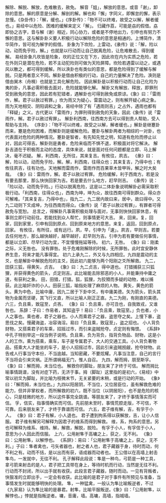 解除、解脱、解放，危难散去，赦免。
解音「姐」，解放的意思。或音「谢」，卸除的意思。解的原意是分解、解剖的解。解也和「懈」字同义，即懈怠的懈，表示怠慢。《杂卦传》：「解，缓也。」《序卦传》：「物不可以终难，故受之以解，解者缓也。」易经中以危险、困难的缓解来定义「解」。
归藏作荔，可能是劦的假借。劦即协之古字，音与解（谢）相近，同心协力，或者是不停地出力，引申也有努力不懈的意思。这与解卦卦义要人积极行动以解除危险的意思是相通的。上博简作，清华简作，皆可视为解字的假借。
卦象为下坎险，上雷动，《彖传》说：「解，险以动，动而免乎险，解。」也就是以行动而让自己脱离危险，让危难散去，得到缓解。
易经卦象凡坎皆是险象，坎的正位又在下方，因此坎在内为实质之危险，若在外则只是潜在危险，若不主动犯险则可做为天险屏障。坎险若遇雷以动之，或遇风以散之，都可得到缓解。所以涣卦也有类似的意思，都是危险得到了缓解与解脱。只是两者意义不同。解卦是借由积极的行动，自己的力量解决了危险。涣则是借由巽木（舟楫）也就是工具化解危险。
因此解卦是以积极行动而让自己化险为夷的卦，凡事必需积极去面对，危险就能够化解。
解卦又有解放、释放，即罪刑受到赦免的意思，因此若有犯错者，遇解卦也可得到赦免或原谅。《象》曰：「雷雨作，解。君子以赦过宥罪。」坎为雨又为疑心，雷震动之，则有解开疑心病之象。雨为天地相交、阴阳调和之象，易经中除了有「遇雨则吉」之占外，遇雨也都有「释疑」之义。古代更以「雷雨作」为罪刑得到赦免的天象，因此《象传》说「雷雨作，解。君子以赦过宥罪」。
解卦利西南，往西南方去可以得到贵人帮助，受人帮助与支持。
《序卦》：「物不可以终难，故受之以解，解者缓也。」解卦是继蹇卦而来，蹇是危险困难，而解卦则是缓解危险。蹇卦与解卦两者为相综的一对卦，也代表面对危险的两种情况。蹇卦是智者，有先知先觉之明，知道有危险而停止以对，因此可得吉。解卦则是勇者，危险来临而不惧不退，积极面对将它解决。
解卦吉道在于积极而主动的态度，具体来说，就是面对任何问题都是立即、马上解决，毫不迟疑。
解，利西南，无所往，其来复吉。有攸往，夙吉。
《彖》曰：解，险以动，动而免乎险，解。解，利西南，往得众也；其来复吉，乃得中也；有攸往夙吉，往有功也。天地解而雷雨作，雷雨作而百果草木皆甲坼，解之时大矣哉。
《象》曰：雷雨作，解。君子以赦过宥罪。
危险缓解，利于西南方。若是没有要去那里，那么快快回家为吉。若是要去什么地方，赶早则吉。
《彖传》说：「险以动，动而免乎险。」行动以脱离危险，这是以二体卦象说明解卦必需采取积极行动。「利西南，往得众也」，西南为坤，坤为众，故往西南可得到群众。得众亦可解难。「其来复吉，乃得中也」，指九二，九二居内故曰来，居中，故曰得中。又九二动则下爻成坤，为往西南而得众。《象传》说「君子以赦过宥罪」，有罪者可得赦免与宽恕。
总言之，得解卦凡事需积极处理与面对，无事则快快回家休息，有事则立即行动前往。若能找到众人帮忙，则事情更可大吉。
来，回来。复，回家，回到家里，引申有回到原点、回到原来地方的意思。来复，返回，回到原点，回家。
有攸往，有所往，或有远行。夙，早，引申为「速」。夙吉，早则吉。若要去任何地方，那么越快越好，越早越好，赶早则为吉。引申为若有要做任何事情，都是以立即、尽早行动为宜，不宜慢慢拖延等待。
初六，无咎。
《象》曰：刚柔之际，义无咎也。
没有罪咎。处于危难刚解除的时候，无所罪咎。此时宜安静休养生息，将来才能凡事得宜。
初六上承九二，外又与九四相应。九四是震动的主爻，也是解卦中解脱危险的主爻，因此初六能够为两个阳刚之爻所解救。
九二，田获三狐，得黄矢，贞吉。
《象》曰：九二贞吉，得中道也。
打猎捕获三只狐狸，并获得黄色的箭头，贞定则吉。此比喻能去除邪恶的小人，并能秉持中庸之道，有获利之象。
田，田猎，打猎。狐，狐狸，为狡猾而多疑的动物，难以捕获。此比喻奸诈的小人。田获三狐，喻指处理了麻烦的人物。
黄矢，黄色的箭头。黄为中色，比喻中庸，因九二居于下卦中爻，有中庸美德。矢为箭头，箭头其物为金属而坚硬，其飞行又直，所以比喻人刚正正直。九二为刚，有刚直的美德。
六三，负且乘，致寇至，贞吝。
《象》曰：负且乘，亦可丑也，自我致戎，又谁咎也。
系辞：子曰：作易者，其知盗乎！易曰：「负且乘，致寇至。」负也者，小人之事也。乘也者，君子之器也。小人而乘君子之器，盗思夺之矣。上慢下暴，盗思伐之矣。慢藏诲盗，冶容诲淫。易曰「负且乘，致寇至」，盗之招也。
小人背负财物，又搭乘君子的车乘，招摇过市，而引来盗贼抢夺。贞定则有悔恨。
《系辞》中孔子特别举这一段当例子说明。负且乘，负为背负，指背负物品、财物，这是小人的工作。乘为搭乘，乘车，车子是专属君子、大人的交通工具。小人背负著物品，搭乘大人才能坐的车子，是小人招摇过市，因此引来盗贼觊觎，抢夺财物。此告戒人行事当守本份，不当逾越。当知密藏，不要炫耀。凡事当注意，自己的言行不当将会引来灾祸。正所谓祸福无门，惟人自召。
九四，解而拇，朋至斯孚。
《象》曰：解而拇，未当位也。
解救你的脚趾，朋友来了才终于可信。
解而拇比喻事情跳谱，没有对症下药，无济于事。拇（脚趾）这里指的是初六，《易经》中常以初爻为脚趾，并比喻为枝微末节，无关紧要的末稍，或是行动的开始。
《象》曰：「解而拇，未当位也。」九四以阳居阴，不当位，又位居臣位，虽有解救危难的能力，但并非掌权者，而所解救的初六，既不当位（以阴居阳），也不是危险的核心，只是枝微的地方，所以这件事完全跳谱。等朋友来了，才终于事情落实而可信。
孚，信实，指事情确实而可信。先前朋未至时，事情荒腔走版，不可信，不可靠。后来朋友来了，才终于靠谱而可信。
六五，君子维有解，吉，有孚于小人。
《象》曰：君子有解，小人退也。
君子遭到拘系得以获解放，吉，让小人信服。
君子维有解另可解释为因君子的维系而得到解救。
维，系，拘系的意思。另也可解释为维系、维持。解，解救，解脱，脱险。
有孚于小人，有孚信于小人，意思为小人因此而信服。
上六，公用射隼于高墉之上，获之，无不利。
《象》曰：公用射隼，以解悖也。
《系辞》：易曰：「公用射隼于高墉之上，获之，无不利。」子曰：隼者禽也，弓矢者器也，射之者人也，君子藏器于身，待时而动，何不利之有。动而不括，是以出而有获，语成器而动者也。
王公借以在高墙上射击隼鸟，一发就中，无往不利。
孔子解释此段说：隼是一种鸟，弓箭是一种工具，拿弓箭来射击的是人，君子把工具带在身上，等待时机而行动，当然是无往不利。行动而不封闭，所以出手就有收获。此段言君子藏器，随时而动。一见有背叛者，快狠准的立即出手，一定会有收获。此比喻的是君子对于事件有所预见与准备，当事情发生时就能够明快的处理。
隼，一种猛禽，一般认为隼比喻叛逆者，不过《九家易》认为隼比喻的是暴君。射隼，比喻平服叛逆。《象》曰：「公用射隼，以解悖也。」悖就是指叛逆者。墉，音庸，墙。高墉，高墙，指城墙。